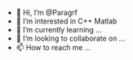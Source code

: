 - 👋 Hi, I’m @Paragrf
- 👀 I’m interested in C++ Matlab
- 🌱 I’m currently learning ...
- 💞️ I’m looking to collaborate on ...
- 📫 How to reach me ...

<!---
Paragrf/Paragrf is a ✨ special ✨ repository because its `README.md` (this file) appears on your GitHub profile.
You can click the Preview link to take a look at your changes.
--->
